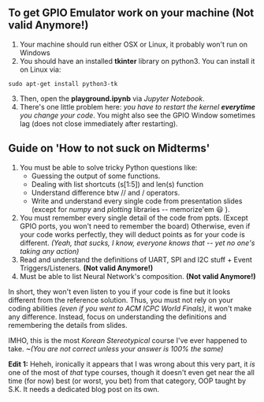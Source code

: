 
## To get GPIO Emulator work on your machine (Not valid Anymore!)
1. Your machine should run either OSX or Linux, it probably won't run on Windows
2. You should have an installed **tkinter** library on python3. You can install it on Linux via:
```
sudo apt-get install python3-tk
```
3. Then, open the **playground.ipynb** via *Jupyter Notebook*.
4. There's one little problem here: *you have to restart the kernel **everytime** you change your code*. You might also see the
   GPIO Window sometimes lag (does not close immediately after restarting).
## Guide on 'How to not suck on Midterms'
1. You must be able to solve tricky Python questions like:
   - Guessing the output of some functions.
   - Dealing with list shortcuts (s[1:5]) and len(s) function
   - Understand difference btw // and / operators.
   - Write and understand every single code from presentation slides (except for *numpy* and *plotting* libraries -- memorize'em :smiley: ).
2. You must remember every single detail of the code from ppts. (Except GPIO ports, you won't need to 
remember the board) Otherwise, even if your code works perfectly, they will deduct 
points as for your code is different. *(Yeah, that sucks, I know, everyone knows that -- yet no one's taking any action)*
3. Read and understand the definitions of UART, SPI and I2C stuff + Event Triggers/Listeners. **(Not valid Anymore!)**
4. Must be able to list Neural Network's composition. **(Not valid Anymore!)**

In short, they won't even listen to you if your code is fine but it looks different from the reference solution. Thus, you must not 
rely on your coding abilities *(even if you went to ACM ICPC World Finals)*, it won't make any difference. Instead, focus on
understanding the definitions and remembering the details from slides.

IMHO, this is the most *Korean Stereotypical* course I've ever happened to take. 
*~(You are not correct unless your answer is 100% the same)*

**Edit 1:** Heheh, ironically it appears that I was wrong about this very part, it *is* one of the most of *that* type courses, though it doesn't even get near the all time (for now) best (or worst, you bet) from that category, OOP taught by S.K. It needs a dedicated blog post on its own.

